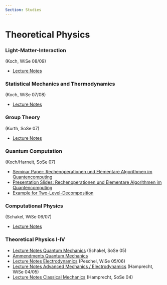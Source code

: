 ```yaml
---
Section: Studies
---
```


# Theoretical Physics

### Light-Matter-Interaction
(Koch, WiSe 08/09)

* [Lecture Notes](semester10/lmww/lecture_notes.pdf)

### Statistical Mechanics and Thermodynamics
(Koch, WiSe 07/08)

* [Lecture Notes](semester08/statmech/statmech_notes.pdf)

### Group Theory
(Kurth, SoSe 07)

* [Lecture Notes](semester07/grouptheory/lecturenotes.pdf)

### Quantum Computation
(Koch/Harneit, SoSe 07)

* [Seminar Paper: Rechenoperationen und Elementare Algorithmen im Quantencomputing](semester07/quantcomp/quantencomputing_article.pdf)
* [Presentation Slides: Rechenoperationen und Elementare Algorithmen im Quantencomputing](semester07/quantcomp/rechenop_algorithmen.pdf)
* [Example for Two-Level-Decomposition](semester07/quantcomp/two_level_decomposition.nb)

### Computational Physics
(Schakel, WiSe 06/07)

* [Lecture Notes](semester06/compphys/lecturenotes.pdf)

### Theoretical Physics I-IV

* [Lecture Notes Quantum Mechanics](semester03/theo_phys4/theo_iv_lecturenotes.pdf) (Schakel, SoSe 05)
* [Ammendments Quantum Mechanics](semester03/theo_phys4/ammendments.pdf)
* [Lecture Notes Electrodynamics](semester04/theo_phys3/lecturenotes_anton.pdf) (Peschel, WiSe 05/06)
* [Lecture Notes Advanced Mechanics / Electrodynamics](semester02/theo_phys2/theo_lecturenotes.pdf) (Hamprecht, WiSe 04/05)
* [Lecture Notes Classical Mechanics](semester01/theo_phys1/theo_lecturenotes.pdf) (Hamprecht, SoSe 04)
